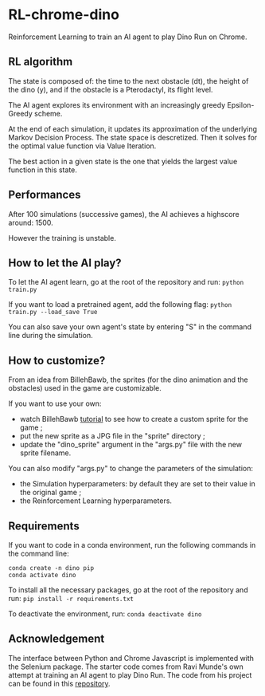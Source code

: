 # RL-chrome-dino
Reinforcement Learning to train an AI agent to play Dino Run on Chrome.

## RL algorithm

The state is composed of: the time to the next obstacle (dt), the height of the dino (y), and if the obstacle is a Pterodactyl, its flight level.

The AI agent explores its environment with an increasingly greedy Epsilon-Greedy scheme.

At the end of each simulation, it updates its approximation of the underlying Markov Decision Process. The state space is descretized.
Then it solves for the optimal value function via Value Iteration.

The best action in a given state is the one that yields the largest value function in this state.

## Performances

After 100 simulations (successive games), the AI achieves a highscore around: 1500.

However the training is unstable.

## How to let the AI play?

To let the AI agent learn, go at the root of the repository and run: `python train.py`

If you want to load a pretrained agent, add the following flag: `python train.py --load_save True`

You can also save your own agent's state by entering "S" in the command line during the simulation.

## How to customize?

From an idea from BillehBawb, the sprites (for the dino animation and the obstacles) used in the game are customizable. 

If you want to use your own:
- watch BillehBawb [tutorial](https://www.youtube.com/watch?v=jwCXchvJ83w) to see how to create a custom sprite for the game ;
- put the new sprite as a JPG file in the "sprite" directory ;
- update the "dino_sprite" argument in the "args.py" file with the new sprite filename.

You can also modify "args.py" to change the parameters of the simulation:
- the Simulation hyperparameters: by default they are set to their value in the original game ;
- the Reinforcement Learning hyperparameters.

## Requirements

If you want to code in a conda environment, run the following commands in the command line:
```
conda create -n dino pip
conda activate dino
```

To install all the necessary packages, go at the root of the repository and run: `pip install -r requirements.txt`

To deactivate the environment, run: `conda deactivate dino`

## Acknowledgement

The interface between Python and Chrome Javascript is implemented with the Selenium package. 
The starter code comes from Ravi Munde's own attempt at training an AI agent to play Dino Run. 
The code from his project can be found in this [repository](https://github.com/ravi72munde/Chrome-Dino-Reinforcement-Learning).
